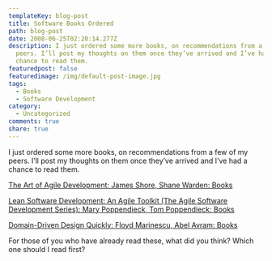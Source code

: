 ```yaml
---
templateKey: blog-post
title: Software Books Ordered
path: blog-post
date: 2008-06-25T02:20:14.277Z
description: I just ordered some more books, on recommendations from a few of my
  peers. I’ll post my thoughts on them once they’ve arrived and I’ve had a
  chance to read them.
featuredpost: false
featuredimage: /img/default-post-image.jpg
tags:
  - Books
  - Software Development
category:
  - Uncategorized
comments: true
share: true
---
```

<!--StartFragment-->

I just ordered some more books, on recommendations from a few of my peers. I’ll post my thoughts on them once they’ve arrived and I’ve had a chance to read them.

<!--EndFragment-->

<!--StartFragment-->

[The Art of Agile Development: James Shore, Shane Warden: Books](http://www.amazon.com/exec/obidos/ASIN/0596527675/aspalliancecom "The Art of Agile Development: James Shore, Shane Warden: Books")

<!--EndFragment--><!--StartFragment-->

[Lean Software Development: An Agile Toolkit (The Agile Software Development Series): Mary Poppendieck, Tom Poppendieck: Books](http://www.amazon.com/exec/obidos/ASIN/0321150783/aspalliancecom "Lean Software Development: An Agile Toolkit (The Agile Software Development Series): Mary Poppendieck, Tom Poppendieck: Books")

<!--EndFragment--><!--StartFragment-->

[Domain-Driven Design Quickly: Floyd Marinescu, Abel Avram: Books](http://www.amazon.com/exec/obidos/ASIN/1411609255/aspalliancecom "Domain-Driven Design Quickly: Floyd Marinescu, Abel Avram: Books")

<!--EndFragment--><!--StartFragment-->

For those of you who have already read these, what did you think? Which one should I read first?

<!--EndFragment-->